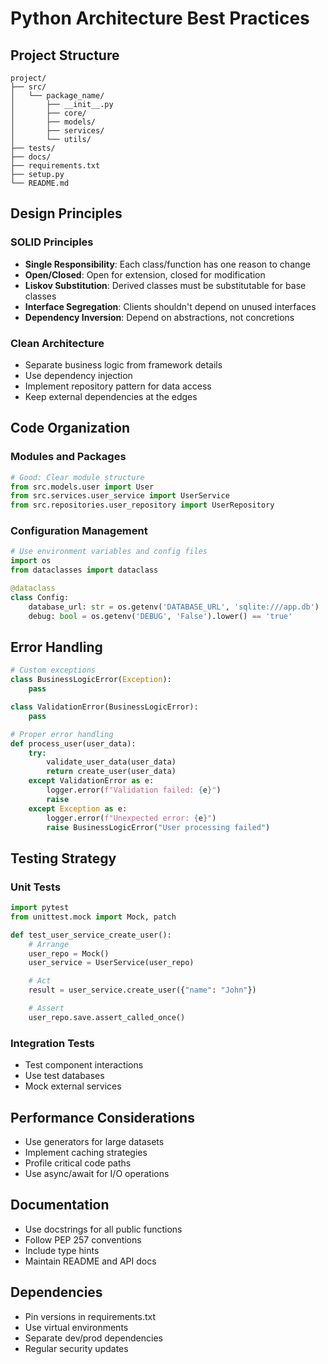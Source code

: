 # Python Architecture Best Practices

## Project Structure

```
project/
├── src/
│   └── package_name/
│       ├── __init__.py
│       ├── core/
│       ├── models/
│       ├── services/
│       └── utils/
├── tests/
├── docs/
├── requirements.txt
├── setup.py
└── README.md
```

## Design Principles

### SOLID Principles
- **Single Responsibility**: Each class/function has one reason to change
- **Open/Closed**: Open for extension, closed for modification
- **Liskov Substitution**: Derived classes must be substitutable for base classes
- **Interface Segregation**: Clients shouldn't depend on unused interfaces
- **Dependency Inversion**: Depend on abstractions, not concretions

### Clean Architecture
- Separate business logic from framework details
- Use dependency injection
- Implement repository pattern for data access
- Keep external dependencies at the edges

## Code Organization

### Modules and Packages
```python
# Good: Clear module structure
from src.models.user import User
from src.services.user_service import UserService
from src.repositories.user_repository import UserRepository
```

### Configuration Management
```python
# Use environment variables and config files
import os
from dataclasses import dataclass

@dataclass
class Config:
    database_url: str = os.getenv('DATABASE_URL', 'sqlite:///app.db')
    debug: bool = os.getenv('DEBUG', 'False').lower() == 'true'
```

## Error Handling

```python
# Custom exceptions
class BusinessLogicError(Exception):
    pass

class ValidationError(BusinessLogicError):
    pass

# Proper error handling
def process_user(user_data):
    try:
        validate_user_data(user_data)
        return create_user(user_data)
    except ValidationError as e:
        logger.error(f"Validation failed: {e}")
        raise
    except Exception as e:
        logger.error(f"Unexpected error: {e}")
        raise BusinessLogicError("User processing failed")
```

## Testing Strategy

### Unit Tests
```python
import pytest
from unittest.mock import Mock, patch

def test_user_service_create_user():
    # Arrange
    user_repo = Mock()
    user_service = UserService(user_repo)

    # Act
    result = user_service.create_user({"name": "John"})

    # Assert
    user_repo.save.assert_called_once()
```

### Integration Tests
- Test component interactions
- Use test databases
- Mock external services

## Performance Considerations

- Use generators for large datasets
- Implement caching strategies
- Profile critical code paths
- Use async/await for I/O operations

## Documentation

- Use docstrings for all public functions
- Follow PEP 257 conventions
- Include type hints
- Maintain README and API docs

## Dependencies

- Pin versions in requirements.txt
- Use virtual environments
- Separate dev/prod dependencies
- Regular security updates
